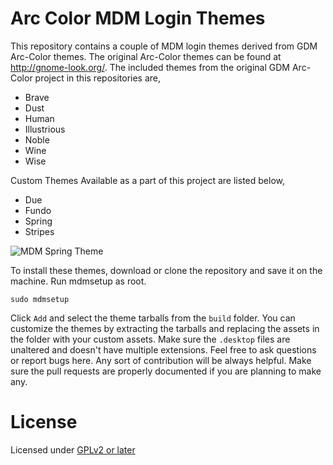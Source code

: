 Arc Color MDM Login Themes
==========================

This repository contains a couple of MDM login themes derived from GDM Arc-Color themes. The original Arc-Color themes can be found at http://gnome-look.org/. The included themes from the original GDM Arc-Color project in this repositories are,

* Brave
* Dust
* Human
* Illustrious
* Noble
* Wine
* Wise

Custom Themes Available as a part of this project are listed below,

* Due
* Fundo
* Spring
* Stripes

![MDM Spring Theme](https://raw.github.com/subinsebastien/rowfiles/master/6.9.12/mdm-spring.jpg "Smooth looking mdm themes")

To install these themes, download or clone the repository and save it on the machine. Run mdmsetup as root.

```sudo mdmsetup```

Click ```Add``` and select the theme tarballs from the ```build``` folder. You can customize the themes by extracting the tarballs and replacing the assets in the folder with your custom assets. Make sure the ```.desktop``` files are unaltered and doesn't have multiple extensions. Feel free to ask questions or report bugs here. Any sort of contribution will be always helpful. Make sure the pull requests are properly documented if you are planning to make any.

License
=======

Licensed under [GPLv2 or later](http://www.gnu.org/licenses/gpl-2.0.html)
